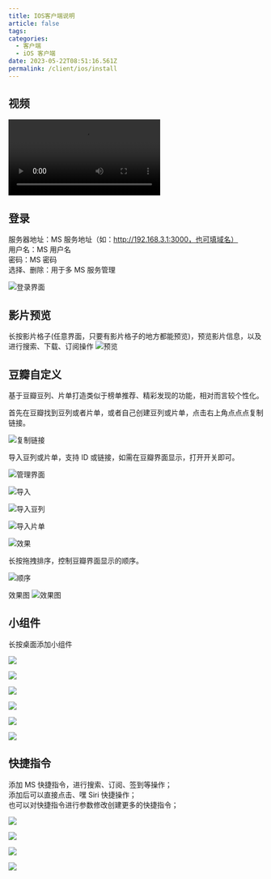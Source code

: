 ```yaml
---
title: IOS客户端说明
article: false
tags:
categories: 
  - 客户端
  - iOS 客户端
date: 2023-05-22T08:51:16.561Z
permalink: /client/ios/install
---
```


## 视频
<video controls>
  <source src="./images/test.mp4" type="video/mp4">
</video>


## 登录

服务器地址：MS 服务地址（如：http://192.168.3.1:3000，也可填域名）  
用户名：MS 用户名  
密码：MS 密码   
选择、删除：用于多 MS 服务管理

![登录界面](./images/login.png)

## 影片预览

长按影片格子(任意界面，只要有影片格子的地方都能预览)，预览影片信息，以及进行搜索、下载、订阅操作
![预览](./images/home/preview.png)

## 豆瓣自定义

基于豆瓣豆列、片单打造类似于榜单推荐、精彩发现的功能，相对而言较个性化。

首先在豆瓣找到豆列或者片单，或者自己创建豆列或片单，点击右上角点点点复制链接。

![复制链接](./images/douban/copy_link.png)

导入豆列或片单，支持 ID 或链接，如需在豆瓣界面显示，打开开关即可。

![管理界面](./images/douban/to_manage.png)

![导入](./images/douban/to_import.png)

![导入豆列](./images/douban/import_doulist.png)

![导入片单](./images/douban/import_subject.png)

![效果](./images/douban/list.png)

长按拖拽排序，控制豆瓣界面显示的顺序。

![顺序](./images/douban/sort.png)

效果图
![效果图](./images/douban/list.png)

## 小组件

长按桌面添加小组件

![](./images/widget/0401.png)

![](./images/widget/0402.png)

![](./images/widget/0403.png)

![](./images/widget/0404.png)

![](./images/widget/0405.png)

![](./images/widget/0406.png)

## 快捷指令

添加 MS 快捷指令，进行搜索、订阅、签到等操作；  
添加后可以直接点击、嘿 Siri 快捷操作；    
也可以对快捷指令进行参数修改创建更多的快捷指令；

![](./images/quick_action/0101.png)

![](./images/quick_action/0102.png)

![](./images/quick_action/0103.png)

![](./images/quick_action/0104.png)
